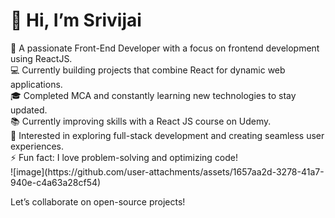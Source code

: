 <h1> 👋 Hi, I’m Srivijai</h1>
🌱 A passionate Front-End Developer with a focus on frontend development using ReactJS.</br>
💻 Currently building projects that combine React for dynamic web applications.</br>
🎓 Completed MCA and constantly learning new technologies to stay updated.</br>
📚 Currently improving skills with a React JS course on Udemy.</br>
🚀 Interested in exploring full-stack development and creating seamless user experiences.</br>
⚡ Fun fact: I love problem-solving and optimizing code!
</br>
![image](https://github.com/user-attachments/assets/1657aa2d-3278-41a7-940e-c4a63a28cf54)

Let’s collaborate on open-source projects!
